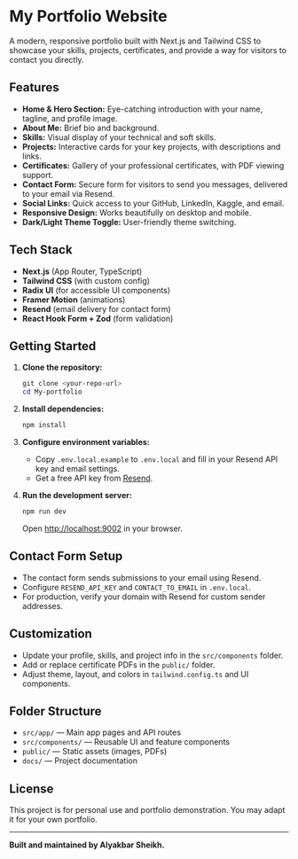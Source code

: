 # My Portfolio Website

A modern, responsive portfolio built with Next.js and Tailwind CSS to showcase your skills, projects, certificates, and provide a way for visitors to contact you directly.

## Features

- **Home & Hero Section:** Eye-catching introduction with your name, tagline, and profile image.
- **About Me:** Brief bio and background.
- **Skills:** Visual display of your technical and soft skills.
- **Projects:** Interactive cards for your key projects, with descriptions and links.
- **Certificates:** Gallery of your professional certificates, with PDF viewing support.
- **Contact Form:** Secure form for visitors to send you messages, delivered to your email via Resend.
- **Social Links:** Quick access to your GitHub, LinkedIn, Kaggle, and email.
- **Responsive Design:** Works beautifully on desktop and mobile.
- **Dark/Light Theme Toggle:** User-friendly theme switching.

## Tech Stack

- **Next.js** (App Router, TypeScript)
- **Tailwind CSS** (with custom config)
- **Radix UI** (for accessible UI components)
- **Framer Motion** (animations)
- **Resend** (email delivery for contact form)
- **React Hook Form + Zod** (form validation)

## Getting Started

1. **Clone the repository:**
   ```powershell
   git clone <your-repo-url>
   cd My-portfolio
   ```

2. **Install dependencies:**
   ```powershell
   npm install
   ```

3. **Configure environment variables:**
   - Copy `.env.local.example` to `.env.local` and fill in your Resend API key and email settings.
   - Get a free API key from [Resend](https://resend.com/).

4. **Run the development server:**
   ```powershell
   npm run dev
   ```
   Open [http://localhost:9002](http://localhost:9002) in your browser.

## Contact Form Setup
- The contact form sends submissions to your email using Resend.
- Configure `RESEND_API_KEY` and `CONTACT_TO_EMAIL` in `.env.local`.
- For production, verify your domain with Resend for custom sender addresses.

## Customization
- Update your profile, skills, and project info in the `src/components` folder.
- Add or replace certificate PDFs in the `public/` folder.
- Adjust theme, layout, and colors in `tailwind.config.ts` and UI components.

## Folder Structure
- `src/app/` — Main app pages and API routes
- `src/components/` — Reusable UI and feature components
- `public/` — Static assets (images, PDFs)
- `docs/` — Project documentation

## License
This project is for personal use and portfolio demonstration. You may adapt it for your own portfolio.

---

**Built and maintained by Alyakbar Sheikh.**
